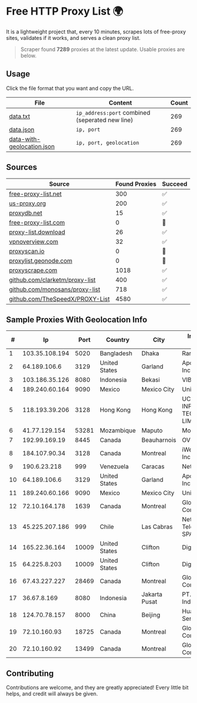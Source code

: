 
# Free HTTP Proxy List 🌍

It is a lightweight project that, every 10 minutes, scrapes lots of free-proxy sites, validates if it works, and serves a clean proxy list.


> Scraper found **7289** proxies at the latest update. Usable proxies are below.

## Usage

Click the file format that you want and copy the URL.


|File|Content|Count|
|----|-------|-----|
|[data.txt](https://raw.githubusercontent.com/themiralay/Proxy-List-World/master/data.txt)|`ip_address:port` combined (seperated new line)|269|
|[data.json](https://raw.githubusercontent.com/themiralay/Proxy-List-World/master/data.json)|`ip, port`|269|
|[data-with-geolocation.json](https://raw.githubusercontent.com/themiralay/Proxy-List-World/master/data-with-geolocation.json)|`ip, port, geolocation`|269|

## Sources

|Source|Found Proxies|Succeed|
|------|-------------|-------|
|[free-proxy-list.net](https://free-proxy-list.net)|300|✅|
|[us-proxy.org](https://www.us-proxy.org)|200|✅|
|[proxydb.net](http://proxydb.net)|15|✅|
|[free-proxy-list.com](https://free-proxy-list.com/?page=&port=&type%5B%5D=http&type%5B%5D=https&up_time=0&search=Search)|0|🚫|
|[proxy-list.download](https://www.proxy-list.download/HTTP)|26|✅|
|[vpnoverview.com](https://vpnoverview.com/privacy/anonymous-browsing/free-proxy-servers)|32|✅|
|[proxyscan.io](https://www.proxyscan.io)|0|🚫|
|[proxylist.geonode.com](https://proxylist.geonode.com/api/proxy-list?limit=300&page=1&sort_by=lastChecked&sort_type=desc&protocols=http,https)|0|🚫|
|[proxyscrape.com](https://api.proxyscrape.com/v2/?request=displayproxies&protocol=http&timeout=10000&country=all&ssl=all&anonymity=all)|1018|✅|
|[github.com/clarketm/proxy-list](https://raw.githubusercontent.com/clarketm/proxy-list/master/proxy-list-raw.txt)|400|✅|
|[github.com/monosans/proxy-list](https://raw.githubusercontent.com/monosans/proxy-list/main/proxies/http.txt)|718|✅|
|[github.com/TheSpeedX/PROXY-List](https://raw.githubusercontent.com/TheSpeedX/PROXY-List/master/http.txt)|4580|✅|


## Sample Proxies With Geolocation Info

|#|Ip|Port|Country|City|Internet Service Provider|
|-|--|----|-------|----|-------------------------|
|1|103.35.108.194|5020|Bangladesh|Dhaka|Ranks ITT|
|2|64.189.106.6|3129|United States|Garland|Apogee Telecom Inc.|
|3|103.186.35.126|8080|Indonesia|Bekasi|VIBERLINK|
|4|189.240.60.164|9090|Mexico|Mexico City|Uninet S.A. de C.V.|
|5|118.193.39.206|3128|Hong Kong|Hong Kong|UCLOUD INFORMATION TECHNOLOGY (HK) LIMITED|
|6|41.77.129.154|53281|Mozambique|Maputo|Moztel LDA|
|7|192.99.169.19|8445|Canada|Beauharnois|OVH SAS|
|8|184.107.90.34|3128|Canada|Montreal|iWeb Technologies Inc|
|9|190.6.23.218|999|Venezuela|Caracas|Net Uno|
|10|64.189.106.6|3129|United States|Garland|Apogee Telecom Inc.|
|11|189.240.60.166|9090|Mexico|Mexico City|Uninet S.A. de C.V.|
|12|72.10.164.178|1639|Canada|Montreal|GloboTech Communications|
|13|45.225.207.186|999|Chile|Las Cabras|Netdelsur Telecomunicaciones SPA|
|14|165.22.36.164|10009|United States|Clifton|DigitalOcean, LLC|
|15|64.225.8.203|10009|United States|Clifton|DigitalOcean, LLC|
|16|67.43.227.227|28469|Canada|Montreal|GloboTech Communications|
|17|36.67.8.169|8080|Indonesia|Jakarta Pusat|PT. Telekomunikasi Indonesia|
|18|124.70.78.157|8000|China|Beijing|Huawei Cloud Service data center|
|19|72.10.160.93|18725|Canada|Montreal|GloboTech Communications|
|20|72.10.160.92|13499|Canada|Montreal|GloboTech Communications|



## Contributing

Contributions are welcome, and they are greatly appreciated! Every
little bit helps, and credit will always be given.

